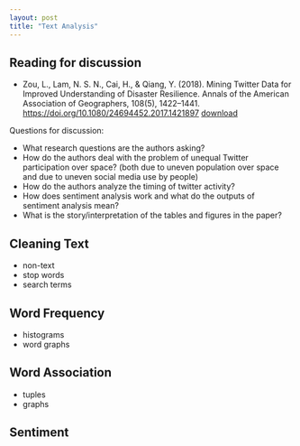```yaml
---
layout: post
title: "Text Analysis"
---
```


## Reading for discussion

- Zou, L., Lam, N. S. N., Cai, H., & Qiang, Y. (2018). Mining Twitter Data for Improved Understanding of Disaster Resilience. Annals of the American Association of Geographers, 108(5), 1422–1441. https://doi.org/10.1080/24694452.2017.1421897 [download](https://drive.google.com/open?id=12-Z5TxKeNYCCB_eEHpO653aJUz41wiw4&usp=drive_fs)

Questions for discussion: 

-	What research questions are the authors asking?
-	How do the authors deal with the problem of unequal Twitter participation over space? (both due to uneven population over space and due to uneven social media use by people) 
-	How do the authors analyze the timing of twitter activity?
-	How does sentiment analysis work and what do the outputs of sentiment analysis mean? 
-   What is the story/interpretation of the tables and figures in the paper? 




## Cleaning Text

- non-text
- stop words
- search terms

## Word Frequency

- histograms
- word graphs

## Word Association

- tuples
- graphs

## Sentiment
